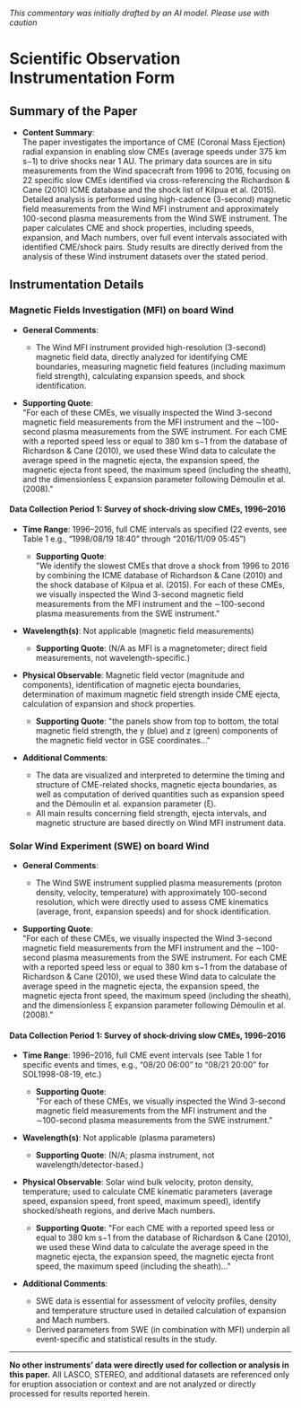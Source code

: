 _This commentary was initially drafted by an AI model. Please use with caution_

# Scientific Observation Instrumentation Form

## Summary of the Paper

- **Content Summary**:  
  The paper investigates the importance of CME (Coronal Mass Ejection) radial expansion in enabling slow CMEs (average speeds under 375 km s−1) to drive shocks near 1 AU. The primary data sources are in situ measurements from the Wind spacecraft from 1996 to 2016, focusing on 22 specific slow CMEs identified via cross-referencing the Richardson & Cane (2010) ICME database and the shock list of Kilpua et al. (2015). Detailed analysis is performed using high-cadence (3-second) magnetic field measurements from the Wind MFI instrument and approximately 100-second plasma measurements from the Wind SWE instrument. The paper calculates CME and shock properties, including speeds, expansion, and Mach numbers, over full event intervals associated with identified CME/shock pairs. Study results are directly derived from the analysis of these Wind instrument datasets over the stated period.

## Instrumentation Details

### Magnetic Fields Investigation (MFI) on board Wind

- **General Comments**:
  - The Wind MFI instrument provided high-resolution (3-second) magnetic field data, directly analyzed for identifying CME boundaries, measuring magnetic field features (including maximum field strength), calculating expansion speeds, and shock identification.

- **Supporting Quote**:  
  "For each of these CMEs, we visually inspected the Wind 3-second magnetic field measurements from the MFI instrument and the ∼100-second plasma measurements from the SWE instrument. For each CME with a reported speed less or equal to 380 km s−1 from the database of Richardson & Cane (2010), we used these Wind data to calculate the average speed in the magnetic ejecta, the expansion speed, the magnetic ejecta front speed, the maximum speed (including the sheath), and the dimensionless ξ expansion parameter following Démoulin et al. (2008)."

#### Data Collection Period 1: Survey of shock-driving slow CMEs, 1996–2016

- **Time Range**: 1996–2016, full CME intervals as specified (22 events, see Table 1 e.g., “1998/08/19 18:40” through “2016/11/09 05:45”)
  - **Supporting Quote**:  
    "We identify the slowest CMEs that drove a shock from 1996 to 2016 by combining the ICME database of Richardson & Cane (2010) and the shock database of Kilpua et al. (2015). For each of these CMEs, we visually inspected the Wind 3-second magnetic field measurements from the MFI instrument and the ∼100-second plasma measurements from the SWE instrument."

- **Wavelength(s)**: Not applicable (magnetic field measurements)
  - **Supporting Quote**:
    (N/A as MFI is a magnetometer; direct field measurements, not wavelength-specific.)

- **Physical Observable**: Magnetic field vector (magnitude and components), identification of magnetic ejecta boundaries, determination of maximum magnetic field strength inside CME ejecta, calculation of expansion and shock properties.
  - **Supporting Quote**:
    "the panels show from top to bottom, the total magnetic field strength, the y (blue) and z (green) components of the magnetic field vector in GSE coordinates..."

- **Additional Comments**:
  - The data are visualized and interpreted to determine the timing and structure of CME-related shocks, magnetic ejecta boundaries, as well as computation of derived quantities such as expansion speed and the Démoulin et al. expansion parameter (ξ).
  - All main results concerning field strength, ejecta intervals, and magnetic structure are based directly on Wind MFI instrument data.

### Solar Wind Experiment (SWE) on board Wind

- **General Comments**:
  - The Wind SWE instrument supplied plasma measurements (proton density, velocity, temperature) with approximately 100-second resolution, which were directly used to assess CME kinematics (average, front, expansion speeds) and for shock identification.

- **Supporting Quote**:  
  "For each of these CMEs, we visually inspected the Wind 3-second magnetic field measurements from the MFI instrument and the ∼100-second plasma measurements from the SWE instrument. For each CME with a reported speed less or equal to 380 km s−1 from the database of Richardson & Cane (2010), we used these Wind data to calculate the average speed in the magnetic ejecta, the expansion speed, the magnetic ejecta front speed, the maximum speed (including the sheath), and the dimensionless ξ expansion parameter following Démoulin et al. (2008)."

#### Data Collection Period 1: Survey of shock-driving slow CMEs, 1996–2016

- **Time Range**: 1996–2016, full CME event intervals (see Table 1 for specific events and times, e.g., “08/20 06:00” to “08/21 20:00” for SOL1998-08-19, etc.)
  - **Supporting Quote**:  
    "For each of these CMEs, we visually inspected the Wind 3-second magnetic field measurements from the MFI instrument and the ∼100-second plasma measurements from the SWE instrument."

- **Wavelength(s)**: Not applicable (plasma parameters)
  - **Supporting Quote**:
    (N/A; plasma instrument, not wavelength/detector-based.)

- **Physical Observable**: Solar wind bulk velocity, proton density, temperature; used to calculate CME kinematic parameters (average speed, expansion speed, front speed, maximum speed), identify shocked/sheath regions, and derive Mach numbers.
  - **Supporting Quote**:
    "For each CME with a reported speed less or equal to 380 km s−1 from the database of Richardson & Cane (2010), we used these Wind data to calculate the average speed in the magnetic ejecta, the expansion speed, the magnetic ejecta front speed, the maximum speed (including the sheath)..."

- **Additional Comments**:
  - SWE data is essential for assessment of velocity profiles, density and temperature structure used in detailed calculation of expansion and Mach numbers.
  - Derived parameters from SWE (in combination with MFI) underpin all event-specific and statistical results in the study.

---

**No other instruments’ data were directly used for collection or analysis in this paper.** All LASCO, STEREO, and additional datasets are referenced only for eruption association or context and are not analyzed or directly processed for results reported herein.
